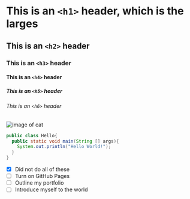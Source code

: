 # This is an `<h1>` header, which is the larges
## This is an `<h2>` header
### This is an  `<h3>` header
#### This is an `<h4>` header
##### This is an `<h5>` header
###### This is an `<h6>` header

![image of cat](https://github.com/LeTanPhuc-01/skills-communicate-using-markdown/assets/152056236/3d9b96cb-60ef-41c5-90ae-2b83d83c122e)

``` Java
public class Hello{
  public static void main(String [] args){
    System.out.println("Hello World!");
  }
}
```
- [x]  Did not do all of these
- [ ]  Turn on GitHub Pages
- [ ]  Outline my portfolio
- [ ]  Introduce myself to the world
